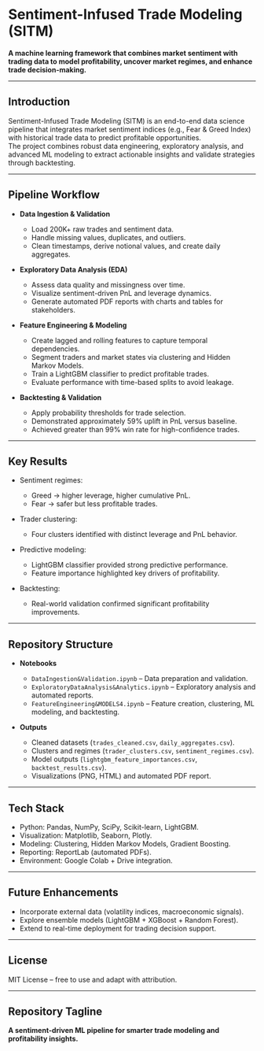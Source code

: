 # Sentiment-Infused Trade Modeling (SITM)

**A machine learning framework that combines market sentiment with trading data to model profitability, uncover market regimes, and enhance trade decision-making.**

---

## Introduction
Sentiment-Infused Trade Modeling (SITM) is an end-to-end data science pipeline that integrates market sentiment indices (e.g., Fear & Greed Index) with historical trade data to predict profitable opportunities.  
The project combines robust data engineering, exploratory analysis, and advanced ML modeling to extract actionable insights and validate strategies through backtesting.

---

## Pipeline Workflow
- **Data Ingestion & Validation**  
  - Load 200K+ raw trades and sentiment data.  
  - Handle missing values, duplicates, and outliers.  
  - Clean timestamps, derive notional values, and create daily aggregates.  

- **Exploratory Data Analysis (EDA)**  
  - Assess data quality and missingness over time.  
  - Visualize sentiment-driven PnL and leverage dynamics.  
  - Generate automated PDF reports with charts and tables for stakeholders.  

- **Feature Engineering & Modeling**  
  - Create lagged and rolling features to capture temporal dependencies.  
  - Segment traders and market states via clustering and Hidden Markov Models.  
  - Train a LightGBM classifier to predict profitable trades.  
  - Evaluate performance with time-based splits to avoid leakage.  

- **Backtesting & Validation**  
  - Apply probability thresholds for trade selection.  
  - Demonstrated approximately 59% uplift in PnL versus baseline.  
  - Achieved greater than 99% win rate for high-confidence trades.  

---

## Key Results
- Sentiment regimes:  
  - Greed → higher leverage, higher cumulative PnL.  
  - Fear → safer but less profitable trades.  

- Trader clustering:  
  - Four clusters identified with distinct leverage and PnL behavior.  

- Predictive modeling:  
  - LightGBM classifier provided strong predictive performance.  
  - Feature importance highlighted key drivers of profitability.  

- Backtesting:  
  - Real-world validation confirmed significant profitability improvements.  

---

## Repository Structure
- **Notebooks**  
  - `DataIngestion&Validation.ipynb` – Data preparation and validation.  
  - `ExploratoryDataAnalysis&Analytics.ipynb` – Exploratory analysis and automated reports.  
  - `FeatureEngineering&MODELS4.ipynb` – Feature creation, clustering, ML modeling, and backtesting.  

- **Outputs**  
  - Cleaned datasets (`trades_cleaned.csv`, `daily_aggregates.csv`).  
  - Clusters and regimes (`trader_clusters.csv`, `sentiment_regimes.csv`).  
  - Model outputs (`lightgbm_feature_importances.csv`, `backtest_results.csv`).  
  - Visualizations (PNG, HTML) and automated PDF report.  

---

## Tech Stack
- Python: Pandas, NumPy, SciPy, Scikit-learn, LightGBM.  
- Visualization: Matplotlib, Seaborn, Plotly.  
- Modeling: Clustering, Hidden Markov Models, Gradient Boosting.  
- Reporting: ReportLab (automated PDFs).  
- Environment: Google Colab + Drive integration.  

---

## Future Enhancements
- Incorporate external data (volatility indices, macroeconomic signals).  
- Explore ensemble models (LightGBM + XGBoost + Random Forest).  
- Extend to real-time deployment for trading decision support.  

---

## License
MIT License – free to use and adapt with attribution.

---

## Repository Tagline
**A sentiment-driven ML pipeline for smarter trade modeling and profitability insights.**
